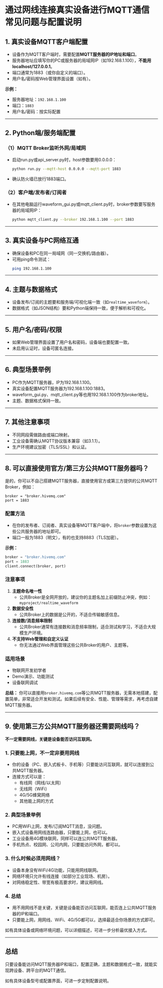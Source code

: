 # 通过网线连接真实设备进行MQTT通信常见问题与配置说明

## 1. 真实设备MQTT客户端配置

- 设备作为MQTT客户端时，需要配置**MQTT服务器的IP地址和端口**。
- 服务器地址应填写你的PC或服务器的局域网IP（如192.168.1.100），**不能用localhost/127.0.0.1**。
- 端口通常为1883（或你自定义的端口）。
- 用户名/密码按Web管理界面设置（如有）。

**示例：**
- 服务器地址：`192.168.1.100`
- 端口：`1883`
- 用户名/密码：按实际配置

---

## 2. Python端/服务端配置

### （1）MQTT Broker监听外网/局域网
- 启动run.py或api_server.py时，host参数要用0.0.0.0：
  ```bash
  python run.py --mqtt-host 0.0.0.0 --mqtt-port 1883
  ```
- 确认防火墙已放行1883端口。

### （2）客户端/发布者/订阅者
- 在其他电脑运行waveform_gui.py或mqtt_client.py时，broker参数要写服务器的局域网IP：
  ```bash
  python mqtt_client.py --broker 192.168.1.100 --port 1883
  ```

---

## 3. 真实设备与PC网络互通
- 确保设备和PC在同一局域网（同一交换机/路由器）。
- 可用ping命令测试：
  ```bash
  ping 192.168.1.100
  ```

---

## 4. 主题与数据格式
- 设备发布/订阅的主题要和服务端/可视化端一致（如`realtime_waveform`）。
- 数据格式（如JSON结构）要和Python端保持一致，便于解析和可视化。

---

## 5. 用户名/密码/权限
- 如果Web管理界面设置了用户名和密码，设备端也要配置一致。
- 未启用认证时，设备可匿名连接。

---

## 6. 典型场景举例
- PC作为MQTT服务器，IP为192.168.1.100。
- 真实设备配置MQTT服务器为192.168.1.100:1883。
- waveform_gui.py、mqtt_client.py等也用192.168.1.100作为broker地址。
- 主题、数据格式保持一致。

---

## 7. 其他注意事项
- 不同网段需做路由或端口映射。
- 工业设备需确认MQTT协议版本兼容（如3.1.1）。
- 生产环境建议加密（TLS/SSL）和认证。

---

## 8. 可以直接使用官方/第三方公共MQTT服务器吗？

是的，你可以不自己搭建MQTT服务器，直接使用官方或第三方提供的公共MQTT Broker，例如：

```
broker = "broker.hivemq.com"
port = 1883
```

### 配置方法
- 在你的发布者、订阅者、真实设备等MQTT客户端中，将`broker`参数设置为这些公共服务器的地址即可。
- 端口一般为1883（明文），有的也支持8883（TLS加密）。

**示例：**
```python
broker = "broker.hivemq.com"
port = 1883
client.connect(broker, port)
```

### 注意事项
1. **主题命名唯一性**
   - 公共Broker是全网开放的，建议你的主题名加上前缀防止冲突，例如：
     `myproject/realtime_waveform`
2. **数据安全性**
   - 公共Broker上的数据是公开的，不适合传输敏感信息。
3. **连接数/消息频率限制**
   - 公共Broker通常有连接数和消息频率限制，适合测试和学习，不适合大规模生产环境。
4. **不支持Web管理和自定义认证**
   - 你无法通过Web界面管理这些公共Broker的用户、主题等。

### 适用场景
- 物联网开发初学者
- Demo演示、功能测试
- 设备联网调试

**总结：**
你可以直接用`broker.hivemq.com`等公共MQTT服务器，无需本地搭建，配置简单，非常适合开发和测试。如果后续有安全、性能、管理等需求，再考虑自建MQTT服务器。

---

## 9. 使用第三方公共MQTT服务器还需要网线吗？

**不一定需要网线，关键是设备能否访问互联网。**

### 1. 只要能上网，不一定非要用网线
- 你的设备（PC、嵌入式板卡、手机等）只要能访问互联网，就可以连接到公共MQTT服务器。
- 连接方式可以是：
  - 有线网（网线/以太网）
  - 无线网（WiFi）
  - 4G/5G蜂窝网络
  - 其他能上网的方式

### 2. 典型场景举例
- PC用WiFi上网，发布/订阅MQTT消息，没问题。
- 嵌入式设备用网线连路由器，只要能上网，也可以。
- 工业设备用4G模块联网，同样可以连公共MQTT服务器。
- 手机热点、校园网、公司内网，只要能访问外网，都可以。

### 3. 什么时候必须用网线？
- 设备本身没有WiFi/4G功能，只能用网线联网。
- 网络环境只允许有线连接（如部分工业现场、机房）。
- 对网络稳定性、带宽有极高要求时，建议用网线。

### 4. 总结
- 用不用网线不是关键，关键是设备能否访问互联网，能否连上公共MQTT服务器的IP和端口。
- 只要能上网，用网线、WiFi、4G/5G都可以，选择最适合你场景的方式即可。

如有具体设备或网络环境问题，可以详细描述，可进一步分析最优接入方式。

---

## 总结

只要设备能访问MQTT服务器IP和端口，配置正确，主题和数据格式一致，就能实现跨设备、跨平台的MQTT通信。

如有具体设备型号或配置界面，可进一步定制配置说明。 